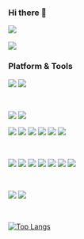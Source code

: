 ### Hi there 👋

<!--
**yx637718/yx637718** is a ✨ _special_ ✨ repository because its `README.md` (this file) appears on your GitHub profile.

Here are some ideas to get you started:

- 🔭 I’m currently working on ...
- 🌱 I’m currently learning ...
- 👯 I’m looking to collaborate on ...
- 🤔 I’m looking for help with ...
- 💬 Ask me about ...
- 📫 How to reach me: ...
- 😄 Pronouns: ...
- ⚡ Fun fact: ...
-->

![](http://antzuhl.cn:4000/get/@yx637718.readme)
<br>
<br>
![](https://github-readme-stats.vercel.app/api?username=yx637718&theme=yeblu&show_icons=true)


### Platform & Tools

![](https://img.shields.io/badge/Windows-10-292e33?style=flat&logo=Windows&logoColor=ffffff)
![](https://img.shields.io/badge/Microsoft-Office-D83B01?style=flat&logo=Microsoft-Office&logoColor=ffffff)

<br>

![](https://img.shields.io/badge/Adobe-Photoshop-31a8ff?style=flat&logo=Adobe-Photoshop&logoColor=ffffff)
![](https://img.shields.io/badge/Adobe-Illustrator-ff9a00?style=flat&logo=Adobe-Illustrator&logoColor=ffffff)

![](https://img.shields.io/badge/-Git-F05032?style=flat&logo=Git&logoColor=ffffff)
![](https://img.shields.io/badge/-Github-181717?style=flat&logo=Github&logoColor=ffffff)
![](https://img.shields.io/badge/-Bitbucket-0052CC?style=flat&logo=Bitbucket&logoColor=ffffff)
![](https://img.shields.io/badge/-RStudio-75aadb?style=flat&logo=RStudio&logoColor=ffffff)
![](https://img.shields.io/badge/-Anaconda-42B029?style=flat&logo=Anaconda&logoColor=ffffff)
![](https://img.shields.io/badge/-Visual%20Studio-007acc?style=flat&logo=Visual-Studio-Code&logoColor=ffffff)

<br>

![](https://img.shields.io/badge/-SAS-003791?style=flat)
![](https://img.shields.io/badge/-R-276dc3?style=flat&logo=R&logoColor=ffffff)
![](https://img.shields.io/badge/-Python-3776ab?style=flat&logo=Python&logoColor=ffffff)
![](https://img.shields.io/badge/-Markdown-000000?style=flat&logo=Markdown&logoColor=ffffff)
![](https://img.shields.io/badge/-CSS3-1572B6?style=flat&logo=CSS3&logoColor=ffffff)
![](https://img.shields.io/badge/-HTML5-E34F26?style=flat&logo=HTML5&logoColor=ffffff)
![](https://img.shields.io/badge/-KNIME-F7D900?style=flat)

<br>

![](https://img.shields.io/badge/-Steam-000000?style=flat&logo=Steam&logoColor=ffffff)
![](https://img.shields.io/badge/-Pokemon-FFCB05?style=flat&logo=Pokemon&logoColor=ffffff)

<br>

[![Top Langs](https://github-readme-stats.vercel.app/api/top-langs/?username=anuraghazra&layout=compact)](https://github.com/anuraghazra/github-readme-stats)


